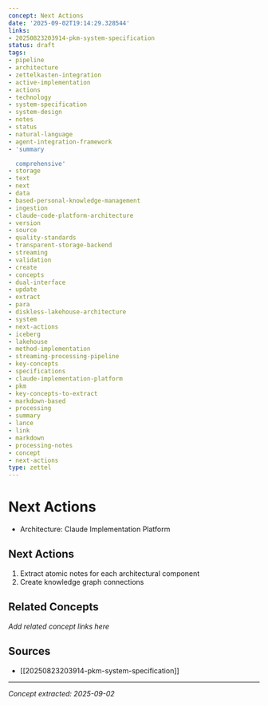 ```yaml
---
concept: Next Actions
date: '2025-09-02T19:14:29.328544'
links:
- 20250823203914-pkm-system-specification
status: draft
tags:
- pipeline
- architecture
- zettelkasten-integration
- active-implementation
- actions
- technology
- system-specification
- system-design
- notes
- status
- natural-language
- agent-integration-framework
- 'summary

  comprehensive'
- storage
- text
- next
- data
- based-personal-knowledge-management
- ingestion
- claude-code-platform-architecture
- version
- source
- quality-standards
- transparent-storage-backend
- streaming
- validation
- create
- concepts
- dual-interface
- update
- extract
- para
- diskless-lakehouse-architecture
- system
- next-actions
- iceberg
- lakehouse
- method-implementation
- streaming-processing-pipeline
- key-concepts
- specifications
- claude-implementation-platform
- pkm
- key-concepts-to-extract
- markdown-based
- processing
- summary
- lance
- link
- markdown
- processing-notes
- concept
- next-actions
type: zettel
---
```


# Next Actions

- Architecture: Claude Implementation Platform

## Next Actions
1. Extract atomic notes for each architectural component
2. Create knowledge graph connections

## Related Concepts

*Add related concept links here*

## Sources

- [[20250823203914-pkm-system-specification]]

---
*Concept extracted: 2025-09-02*
